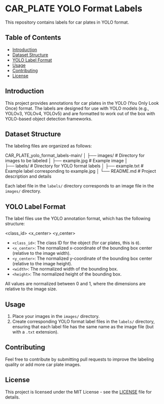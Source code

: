 # CAR_PLATE YOLO Format Labels

This repository contains labels for car  plates in YOLO format.  

## Table of Contents
- [Introduction](#introduction)
- [Dataset Structure](#dataset-structure)
- [YOLO Label Format](#yolo-label-format)
- [Usage](#usage)
- [Contributing](#contributing)
- [License](#license)

## Introduction

This project provides annotations for car plates in the YOLO (You Only Look Once) format. The labels are designed for use with YOLO models (e.g., YOLOv3, YOLOv4, YOLOv5) and are formatted to work out of the box with YOLO-based object detection frameworks.

## Dataset Structure

The labeling files are organized as follows:

CAR_PLATE_yolo_format_labels-main/
 │ 
 ├── images/ # Directory for images to be labeled 
 │      ├── example.jpg # Example image 
 │    
 ├── labels/ # Directory for YOLO format labels 
 │      ├── example.txt # Example label corresponding to example.jpg 
 │ 
 └── README.md # Project description and details


Each label file in the `labels/` directory corresponds to an image file in the `images/` directory.

## YOLO Label Format

The label files use the YOLO annotation format, which has the following structure:

<class_id> <x_center> <y_center> <width> <height>

- `<class_id>`: The class ID for the object (for car plates, this is `0`).
- `<x_center>`: The normalized x-coordinate of the bounding box center (relative to the image width).
- `<y_center>`: The normalized y-coordinate of the bounding box center (relative to the image height).
- `<width>`: The normalized width of the bounding box.
- `<height>`: The normalized height of the bounding box.

All values are normalized between 0 and 1, where the dimensions are relative to the image size.

## Usage

1. Place your images in the `images/` directory.
2. Create corresponding YOLO format label files in the `labels/` directory, ensuring that each label file has the same name as the image file (but with a `.txt` extension).

## Contributing

Feel free to contribute by submitting pull requests to improve the labeling quality or add more car plate images.

## License

This project is licensed under the MIT License - see the [LICENSE](LICENSE) file for details.

